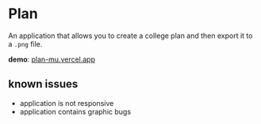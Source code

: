# Plan

An application that allows you to create a college plan and then export it to a `.png` file.

**demo**: [plan-mu.vercel.app](https://plan-mu.vercel.app)
## known issues

- application is not responsive
- application contains graphic bugs

